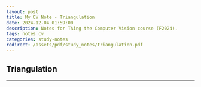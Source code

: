 ```yaml
---
layout: post
title: My CV Note - Triangulation
date: 2024-12-04 01:59:00
description: Notes for TAing the Computer Vision course (F2024).
tags: notes cv
categories: study-notes
redirect: /assets/pdf/study_notes/triangulation.pdf
---
```


## Triangulation

---
